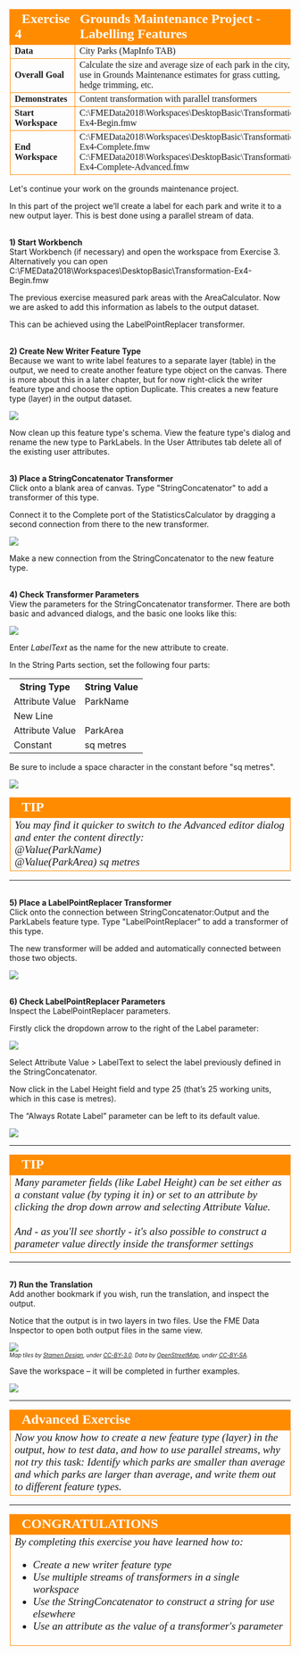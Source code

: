 <!--Exercise Section-->


<table style="border-spacing: 0px;border-collapse: collapse;font-family:serif">
<tr>
<td width=25% style="vertical-align:middle;background-color:darkorange;border: 2px solid darkorange">
<i class="fa fa-cogs fa-lg fa-pull-left fa-fw" style="color:white;padding-right: 12px;vertical-align:text-top"></i>
<span style="color:white;font-size:x-large;font-weight: bold">Exercise 4</span>
</td>
<td style="border: 2px solid darkorange;background-color:darkorange;color:white">
<span style="color:white;font-size:x-large;font-weight: bold">Grounds Maintenance Project - Labelling Features</span>
</td>
</tr>

<tr>
<td style="border: 1px solid darkorange; font-weight: bold">Data</td>
<td style="border: 1px solid darkorange">City Parks (MapInfo TAB)</td>
</tr>

<tr>
<td style="border: 1px solid darkorange; font-weight: bold">Overall Goal</td>
<td style="border: 1px solid darkorange">Calculate the size and average size of each park in the city, to use in Grounds Maintenance estimates for grass cutting, hedge trimming, etc.</td>
</tr>

<tr>
<td style="border: 1px solid darkorange; font-weight: bold">Demonstrates</td>
<td style="border: 1px solid darkorange">Content transformation with parallel transformers</td>
</tr>

<tr>
<td style="border: 1px solid darkorange; font-weight: bold">Start Workspace</td>
<td style="border: 1px solid darkorange">C:\FMEData2018\Workspaces\DesktopBasic\Transformation-Ex4-Begin.fmw</td>
</tr>

<tr>
<td style="border: 1px solid darkorange; font-weight: bold">End Workspace</td>
<td style="border: 1px solid darkorange">C:\FMEData2018\Workspaces\DesktopBasic\Transformation-Ex4-Complete.fmw<br>C:\FMEData2018\Workspaces\DesktopBasic\Transformation-Ex4-Complete-Advanced.fmw</td>
</tr>

</table>


Let's continue your work on the grounds maintenance project.

In this part of the project we’ll create a label for each park and write it to a new output layer. This is best done using a parallel stream of data.


<br>**1) Start Workbench**
<br>Start Workbench (if necessary) and open the workspace from Exercise 3. Alternatively you can open C:\FMEData2018\Workspaces\DesktopBasic\Transformation-Ex4-Begin.fmw

The previous exercise measured park areas with the AreaCalculator. Now we are asked to add this information as labels to the output dataset.

This can be achieved using the LabelPointReplacer transformer.


<br>**2) Create New Writer Feature Type**
<br>Because we want to write label features to a separate layer (table) in the output, we need to create another feature type object on the canvas. There is more about this in a later chapter, but for now right-click the writer feature type and choose the option Duplicate. This creates a new feature type (layer) in the output dataset.

![](./Images/Img2.227.Ex4.DuplicateFeatureType.png)


Now clean up this feature type's schema. View the feature type's dialog and rename the new type to ParkLabels. In the User Attributes tab delete all of the existing user attributes.


<br>**3) Place a StringConcatenator Transformer**
<br>Click onto a blank area of canvas. Type "StringConcatenator" to add a transformer of this type.

Connect it to the Complete port of the StatisticsCalculator by dragging a second connection from there to the new transformer.

![](./Images/Img2.228.Ex4.StringConcatenatorCanvas.png)

Make a new connection from the StringConcatenator to the new feature type.

<br>**4) Check Transformer Parameters**
<br>View the parameters for the StringConcatenator transformer. There are both basic and advanced dialogs, and the basic one looks like this:

![](./Images/Img2.229.Ex4.StringConcatenatorEmptyParams.png)

Enter *LabelText* as the name for the new attribute to create.

In the String Parts section, set the following four parts:

<table>
<th>String Type</th><th>String Value</th>
<tr><td>Attribute Value</td><td>ParkName</td></tr>
<tr><td>New Line</td><td></td></tr>
<tr><td>Attribute Value</td><td>ParkArea</td></tr>
<tr><td>Constant</td><td> sq metres</td></tr>
</table>

Be sure to include a space character in the constant before "sq metres".

![](./Images/Img2.230.Ex4.StringConcatenatorParams.png)

<!--Tip Section--> 

<table style="border-spacing: 0px">
<tr>
<td style="vertical-align:middle;background-color:darkorange;border: 2px solid darkorange">
<i class="fa fa-info-circle fa-lg fa-pull-left fa-fw" style="color:white;padding-right: 12px;vertical-align:text-top"></i>
<span style="color:white;font-size:x-large;font-weight: bold;font-family:serif">TIP</span>
</td>
</tr>

<tr>
<td style="border: 1px solid darkorange">
<span style="font-family:serif; font-style:italic; font-size:larger">
You may find it quicker to switch to the Advanced editor dialog and enter the content directly:
<br>@Value(ParkName)
<br>@Value(ParkArea) sq metres
</span>
</td>
</tr>
</table>

---

<br>**5) Place a LabelPointReplacer Transformer**
<br>Click onto the connection between StringConcatenator:Output and the ParkLabels feature type. Type "LabelPointReplacer" to add a transformer of this type.

The new transformer will be added and automatically connected between those two objects.

![](./Images/Img2.231.Ex4.LabelPointReplacerCanvas.png)


<br>**6) Check LabelPointReplacer Parameters**
<br>Inspect the LabelPointReplacer parameters. 

Firstly click the dropdown arrow to the right of the Label parameter:

![](./Images/Img2.232.Ex4.LabelEditDialog.png)

Select Attribute Value &gt; LabelText to select the label previously defined in the StringConcatenator.

Now click in the Label Height field and type 25 (that’s 25 working units, which in this case is metres).

The “Always Rotate Label” parameter can be left to its default value.

![](./Images/Img2.233.Ex4.LabelPointReplacerParameters.png)

---

<!--Tip Section--> 

<table style="border-spacing: 0px">
<tr>
<td style="vertical-align:middle;background-color:darkorange;border: 2px solid darkorange">
<i class="fa fa-info-circle fa-lg fa-pull-left fa-fw" style="color:white;padding-right: 12px;vertical-align:text-top"></i>
<span style="color:white;font-size:x-large;font-weight: bold;font-family:serif">TIP</span>
</td>
</tr>

<tr>
<td style="border: 1px solid darkorange">
<span style="font-family:serif; font-style:italic; font-size:larger">
Many parameter fields (like Label Height) can be set either as a constant value (by typing it in) or set to an attribute by clicking the drop down arrow and selecting Attribute Value.
<br><br>And - as you'll see shortly - it's also possible to construct a parameter value directly inside the transformer settings
</span>
</td>
</tr>
</table>

---

<br>**7) Run the Translation**
<br>Add another bookmark if you wish, run the translation, and inspect the output.

Notice that the output is in two layers in two files. Use the FME Data Inspector to open both output files in the same view.

![](./Images/Img2.234.Ex4.LabelsInDIView.png)
<br><span style="font-style:italic;font-size:x-small">Map tiles by <a href="http://stamen.com">Stamen Design</a>, under <a href="http://creativecommons.org/licenses/by/3.0">CC-BY-3.0</a>. Data by <a href="http://openstreetmap.org">OpenStreetMap</a>, under <a href="http://creativecommons.org/licenses/by-sa/3.0">CC-BY-SA</a>.

Save the workspace – it will be completed in further examples.

![](./Images/Img2.235.Ex4.WorkspaceWithLabelPointReplacer.png)

---

<!--Advanced Exercise Section-->

<table style="border-spacing: 0px">
<tr>
<td style="vertical-align:middle;background-color:darkorange;border: 2px solid darkorange">
<i class="fa fa-cogs fa-lg fa-pull-left fa-fw" style="color:white;padding-right: 12px;vertical-align:text-top"></i>
<span style="color:white;font-size:x-large;font-weight: bold;font-family:serif">Advanced Exercise</span>
</td>
</tr>

<tr>
<td style="border: 1px solid darkorange">
<span style="font-family:serif; font-style:italic; font-size:larger">
Now you know how to create a new feature type (layer) in the output, how to test data, and how to use parallel streams, why not try this task: Identify which parks are smaller than average and which parks are larger than average, and write them out to different feature types.
</span>
</td>
</tr>
</table>

---

<!--Exercise Congratulations Section--> 

<table style="border-spacing: 0px">
<tr>
<td style="vertical-align:middle;background-color:darkorange;border: 2px solid darkorange">
<i class="fa fa-thumbs-o-up fa-lg fa-pull-left fa-fw" style="color:white;padding-right: 12px;vertical-align:text-top"></i>
<span style="color:white;font-size:x-large;font-weight: bold;font-family:serif">CONGRATULATIONS</span>
</td>
</tr>

<tr>
<td style="border: 1px solid darkorange">
<span style="font-family:serif; font-style:italic; font-size:larger">
By completing this exercise you have learned how to:
<br>
<ul><li>Create a new writer feature type</li>
<li>Use multiple streams of transformers in a single workspace</li>
<li>Use the StringConcatenator to construct a string for use elsewhere</li>
<li>Use an attribute as the value of a transformer's parameter</li></ul>
</span>
</td>
</tr>
</table>